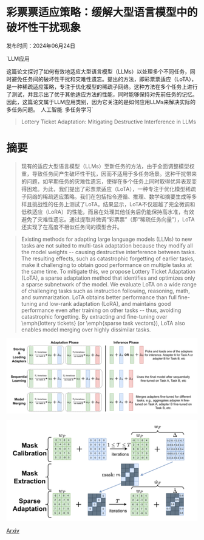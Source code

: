 # 彩票票适应策略：缓解大型语言模型中的破坏性干扰现象

发布时间：2024年06月24日

`LLM应用

这篇论文探讨了如何有效地适应大型语言模型（LLMs）以处理多个不同任务，同时避免任务间的破坏性干扰和灾难性遗忘。提出的方法，即彩票票适应（LoTA），是一种稀疏适应策略，专注于优化模型的稀疏子网络。这种方法在多个任务上进行了测试，并显示出了优于其他适应方法的性能，同时能够保持对先前任务的记忆。因此，这篇论文属于LLM应用类别，因为它关注的是如何应用LLMs来解决实际的多任务问题。` `人工智能` `多任务学习`

> Lottery Ticket Adaptation: Mitigating Destructive Interference in LLMs

# 摘要

> 现有的适应大型语言模型（LLMs）至新任务的方法，由于全面调整模型权重，导致任务间产生破坏性干扰，因而不适用于多任务场景。这种干扰带来的问题，如早期任务的灾难性遗忘，使得在多个任务上同时取得优异表现变得困难。为此，我们提出了彩票票适应（LoTA），一种专注于优化模型稀疏子网络的稀疏适应策略。我们在包括指令遵循、推理、数学和摘要生成等多样且挑战性的任务上测试了LoTA。结果显示，LoTA不仅超越了完全微调和低秩适应（LoRA）的性能，而且在处理其他任务后仍能保持高水准，有效避免了灾难性遗忘。通过提取并微调“彩票票”（即“稀疏任务向量”），LoTA还实现了在高度不相似任务间的模型合并。

> Existing methods for adapting large language models (LLMs) to new tasks are not suited to multi-task adaptation because they modify all the model weights -- causing destructive interference between tasks. The resulting effects, such as catastrophic forgetting of earlier tasks, make it challenging to obtain good performance on multiple tasks at the same time. To mitigate this, we propose Lottery Ticket Adaptation (LoTA), a sparse adaptation method that identifies and optimizes only a sparse subnetwork of the model. We evaluate LoTA on a wide range of challenging tasks such as instruction following, reasoning, math, and summarization. LoTA obtains better performance than full fine-tuning and low-rank adaptation (LoRA), and maintains good performance even after training on other tasks -- thus, avoiding catastrophic forgetting. By extracting and fine-tuning over \emph{lottery tickets} (or \emph{sparse task vectors}), LoTA also enables model merging over highly dissimilar tasks.

![彩票票适应策略：缓解大型语言模型中的破坏性干扰现象](../../../paper_images/2406.16797/x1.png)

![彩票票适应策略：缓解大型语言模型中的破坏性干扰现象](../../../paper_images/2406.16797/x2.png)

[Arxiv](https://arxiv.org/abs/2406.16797)